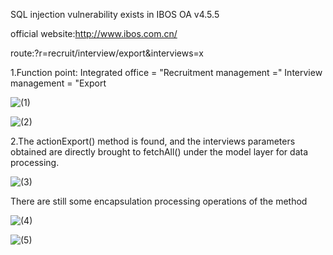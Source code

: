 SQL injection vulnerability exists in  IBOS OA v4.5.5 

official website:http://www.ibos.com.cn/

route:?r=recruit/interview/export&interviews=x

1.Function point: Integrated office = "Recruitment management =" Interview management = "Export

![(1)](https://github.com/MinimoAgoni/cve/assets/129938010/354a436e-fad4-4913-98f1-6a8a0f26cbf7)

![(2)](https://github.com/MinimoAgoni/cve/assets/129938010/a719a5ff-68ee-4142-bf3f-858b33f7d6a6)

2.The actionExport() method is found, and the interviews parameters obtained are directly brought to fetchAll() under the model layer for data processing.

![(3)](https://github.com/MinimoAgoni/cve/assets/129938010/d4ecdb32-1902-4b8d-a551-fcc8907b5917)

There are still some encapsulation processing operations of the method

![(4)](https://github.com/MinimoAgoni/cve/assets/129938010/514d98a6-1d29-4421-b716-7ac44a3a8413)

![(5)](https://github.com/MinimoAgoni/cve/assets/129938010/039c21a4-6569-4c7b-b931-2e280f4ab631)
